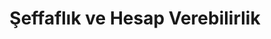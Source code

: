 ---
title: "Şeffaflık ve Hesap Verebilirlik"
route: "/seffaflik-ve-hesap-verebilirlik"
originalUrl: "https://www.apazgroup.com/seffaflik_ve_hesap_verebilirlik"
seo:
  title: "Şeffaflık & Hesap Verebilirlik | Apaz Group"
  description: "Denetim, raporlama ve geri bildirim odaklı yönetim yaklaşımı."
layout: "content"
hero:
  heading: "Şeffaflık ve Hesap Verebilirlik Politikası"
sections:
  - type: "split"
    media:
      src: "/images/governance/seffaflik.png"
      alt: "Şeffaflık"
    content:
      paragraphs:
        - "Şeffaf ve hesap verebilir yönetim kurum kültürünün temel unsurudur."
      lists:
        - title: "İlkeler"
          items:
            - "İç denetim kontrol listeleri ile süreç izleme"
            - "Gerçek zamanlı dijital raporlama sistemi"
            - "Kilit pozisyon eğitim & gelişim takibi"
            - "Üst yönetime erişim yollarının netliği"
            - "Yetki kullanım sonuçlarının izlenmesi"
            - "Müşteri & çalışan geri bildirimlerine göre iyileştirme"
            - "Geri bildirim SLA tanımı"
            - "Bilgi & belge arşiv yönetimi"
componentMapping:
  split: "SplitList"
i18nPlaceholders:
  - "governance.transparency.principles"
---